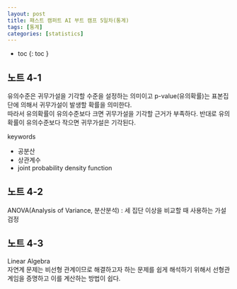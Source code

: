 ```yaml
---
layout: post
title: 패스트 캠퍼트 AI 부트 캠프 5일차(통계)
tags: [통계]
categories: [statistics]
---
```


- toc
{: toc }

## 노트 4-1
유의수준은 귀무가설을 기각할 수준을 설정하는 의미이고 p-value(유의확률)는 표본집단에 의해서 귀무가설이 발생할 확률을 의미한다.  
따라서 유의확률이 유의수준보다 크면 귀무가설을 기각할 근거가 부족하다. 반대로 유의확률이 유의수준보다 작으면 귀무가설은 기각된다.

keywords  
+ 공분산
+ 상관계수
+ joint probability density function

## 노트 4-2
ANOVA(Analysis of Variance, 분산분석) : 세 집단 이상을 비교할 때 사용하는 가설검정  

## 노트 4-3
Linear Algebra  
자연계 문제는 비선형 관계이므로 해결하고자 하는 문제를 쉽게 해석하기 위해서 선형관계임을 증명하고 이를 계산하는 방법이 쉽다.

